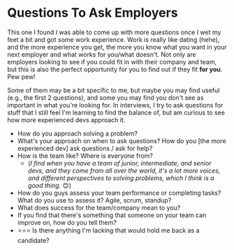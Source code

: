 # Questions To Ask Employers

This one I found I was able to come up with more questions once I wet my feet a bit and got some
work experience. Work is really like dating (hehe), and the more experience you get, the more you
know what you want in your next employer and what works for you/what doesn't. Not only are employers
looking to see if you could fit in with their company and team, but this is also the perfect 
opportunity for you to find out if they fit **for you**. Pew pew! 

Some of them may be a bit specific to me, 
 but maybe you may find useful (e.g., the first 2 questions), and some you may find you don't see 
 as important in what you're looking for. In interviews, I try to ask questions for stuff that 
 I still feel I'm learning to find the balance of, but am curious to see how more experienced devs
 approach it.

- How do you approach solving a problem? 
- What's your approach on when to ask questions? How do you [the more experienced dev] ask questions / ask for help? 
- How is the team like? Where is everyone from?
  - (*I find when you have a team of junior, intermediate, and senior devs, and they come from
  all over the world, it's a lot more voices, and different perspectives to solving problems, which
  I think is a good thing.* 😊) 
- How do you guys assess your team performance or completing tasks? What do you use to assess it? 
Agile, scrum, standup?
- What does success for the team/company mean to you?
- If you find that there's something that someone on your team can improve on, how do you tell them?
- ⭐⭐⭐ Is there anything I'm lacking that would hold me back as a candidate?

